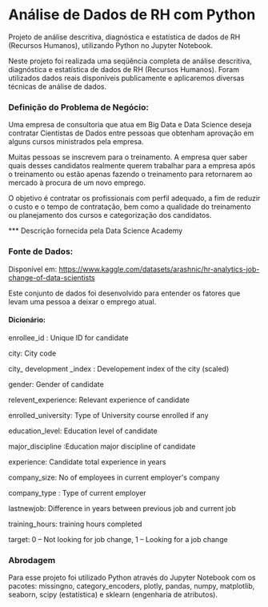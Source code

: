 # Análise de Dados de RH com Python
Projeto de análise descritiva, diagnóstica e estatística de dados de RH (Recursos Humanos), utilizando Python no Jupyter Notebook.

Neste projeto foi realizada uma seqüência completa de análise descritiva, diagnóstica e estatística de dados de RH (Recursos Humanos). Foram utilizados dados reais disponíveis publicamente e aplicaremos diversas técnicas de análise de dados.

### Definição do Problema de Negócio:
Uma empresa de consultoria que atua em Big Data e Data Science deseja contratar Cientistas de Dados entre pessoas que obtenham aprovação em alguns cursos ministrados pela empresa.

Muitas pessoas se inscrevem para o treinamento. A empresa quer saber quais desses candidatos realmente querem trabalhar para a empresa após o treinamento ou estão apenas fazendo o treinamento para retornarem ao mercado à procura de um novo emprego.

O objetivo é contratar os profissionais com perfil adequado, a fim de reduzir o custo e o tempo de contratação, bem como a qualidade do treinamento ou planejamento dos cursos e categorização dos candidatos.

*** Descrição fornecida pela Data Science Academy

### Fonte de Dados:

Disponível em: https://www.kaggle.com/datasets/arashnic/hr-analytics-job-change-of-data-scientists

Este conjunto de dados foi desenvolvido para entender os fatores que levam uma pessoa a deixar o emprego atual.

#### Dicionário:
enrollee_id : Unique ID for candidate

city: City code

city_ development _index : Developement index of the city (scaled)

gender: Gender of candidate

relevent_experience: Relevant experience of candidate

enrolled_university: Type of University course enrolled if any

education_level: Education level of candidate

major_discipline :Education major discipline of candidate

experience: Candidate total experience in years

company_size: No of employees in current employer's company

company_type : Type of current employer

lastnewjob: Difference in years between previous job and current job

training_hours: training hours completed

target: 0 – Not looking for job change, 1 – Looking for a job change

### Abrodagem 
Para esse projeto foi utilizado Python através do Jupyter Notebook com os pacotes: missingno, category_encoders, plotly, pandas, numpy, matplotlib, seaborn, scipy (estatística) e sklearn (engenharia de atributos).
